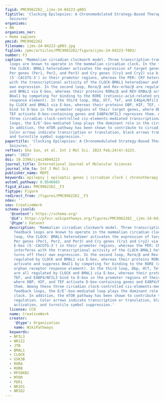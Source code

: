 ```yaml
---
figid: PMC9962262__ijms-24-04223-g003
figtitle: 'Clocking Epilepsies: A Chronomodulated Strategy-Based Therapy for Rhythmic
  Seizures'
organisms:
- NA
organisms_ner:
- Homo sapiens
pmcid: PMC9962262
filename: ijms-24-04223-g003.jpg
figlink: /pmc/articles/PMC9962262/figure/ijms-24-04223-f003/
number: F3
caption: 'Mammalian circadian clockwork model. Three transcription-translation feedback
  loops are known to operate in the mammalian circadian clock. In the first loop,
  the CLOCK: BMAL1 heterodimer activates the expression of target genes, including
  Per genes (Per1, Per2, and Per3) and Cry genes (Cry1 and Cry2) via binding to E-box
  (5′-CACGTG-3′) in their promoter regions, whereas the PER: CRY heterodimer interferes
  with the transcriptional activity of the CLOCK-BMAL1 heterodimer and turns off their
  own expression. In the second loop, Rorα/β and Rev-erbα/β are regulated by CLOCK
  and BMAL1 via E-box, whereas their proteins RORα/β and REV-ERBα/β activate and suppress
  Bmal1 by competing for binding to the RORE (retinoic-acid-related orphan receptor
  response element). In the third loop, Dbp, Hlf, Tef, and E4bp4/Nfil3 are all regulated
  by CLOCK and BMAL1 via E-box, whereas their proteins DBP, HIF, TEF, and E4BP4/NFIL3
  bind to D-box in the promoter regions of their target genes, where DBP, HIF, and
  TEF activate D-box-containing genes and E4BP4/NFIL3 represses them. Among these
  three circadian clock-controlled cis-elements-mediated transcriptional feedback
  loops, the E/E’-box-mediated loop plays the dominant role in the circadian clock.
  In addition, the mTOR pathway has been shown to contribute to circadian regulation.
  Color arrows indicate transcription or translation, black arrows transcription activation,
  and turnstile symbol suppression.'
papertitle: 'Clocking Epilepsies: A Chronomodulated Strategy-Based Therapy for Rhythmic
  Seizures.'
reftext: Sha Sun, et al. Int J Mol Sci. 2023 Feb;24(4):4223.
year: '2023'
doi: 10.3390/ijms24044223
journal_title: International Journal of Molecular Sciences
journal_nlm_ta: Int J Mol Sci
publisher_name: MDPI
keywords: epilepsy | epileptic genes | circadian clock | chronotherapy | animal models
automl_pathway: 0.9546683
figid_alias: PMC9962262__F3
figtype: Figure
redirect_from: /figures/PMC9962262__F3
ndex: ''
seo: CreativeWork
schema-jsonld:
  '@context': https://schema.org/
  '@id': https://pfocr.wikipathways.org/figures/PMC9962262__ijms-24-04223-g003.html
  '@type': Dataset
  description: 'Mammalian circadian clockwork model. Three transcription-translation
    feedback loops are known to operate in the mammalian circadian clock. In the first
    loop, the CLOCK: BMAL1 heterodimer activates the expression of target genes, including
    Per genes (Per1, Per2, and Per3) and Cry genes (Cry1 and Cry2) via binding to
    E-box (5′-CACGTG-3′) in their promoter regions, whereas the PER: CRY heterodimer
    interferes with the transcriptional activity of the CLOCK-BMAL1 heterodimer and
    turns off their own expression. In the second loop, Rorα/β and Rev-erbα/β are
    regulated by CLOCK and BMAL1 via E-box, whereas their proteins RORα/β and REV-ERBα/β
    activate and suppress Bmal1 by competing for binding to the RORE (retinoic-acid-related
    orphan receptor response element). In the third loop, Dbp, Hlf, Tef, and E4bp4/Nfil3
    are all regulated by CLOCK and BMAL1 via E-box, whereas their proteins DBP, HIF,
    TEF, and E4BP4/NFIL3 bind to D-box in the promoter regions of their target genes,
    where DBP, HIF, and TEF activate D-box-containing genes and E4BP4/NFIL3 represses
    them. Among these three circadian clock-controlled cis-elements-mediated transcriptional
    feedback loops, the E/E’-box-mediated loop plays the dominant role in the circadian
    clock. In addition, the mTOR pathway has been shown to contribute to circadian
    regulation. Color arrows indicate transcription or translation, black arrows transcription
    activation, and turnstile symbol suppression.'
  license: CC0
  name: CreativeWork
  creator:
    '@type': Organization
    name: WikiPathways
  keywords:
  - NFIL3
  - NR1I2
  - JTB
  - BMAL1
  - CLOCK
  - GSK3B
  - RORA
  - RORB
  - RPS6KB1
  - MTOR
  - PER1
  - NR1D1
  - NR1D2
---
```

